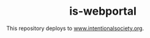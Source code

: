 <h1 align="center">is-webportal</h1>

This repository deploys to <a href="https://www.intentionalsociety.org">www.intentionalsociety.org</a>.